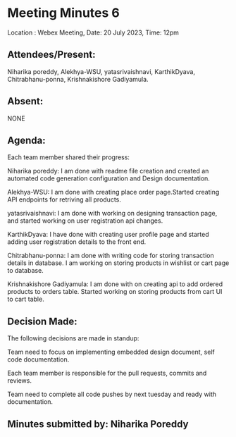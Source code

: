 # Meeting Minutes 6

 Location : Webex Meeting, Date: 20 July 2023, Time: 12pm

## Attendees/Present:
Niharika poreddy, Alekhya-WSU, yatasrivaishnavi, KarthikDyava, Chitrabhanu-ponna, Krishnakishore Gadiyamula.

## Absent:
NONE

## Agenda:
 Each team member shared their progress:

Niharika poreddy: 
I am done with readme file creation and created an automated code generation configuration and Design documentation.

Alekhya-WSU: 
I am done with creating place order page.Started creating API endpoints for retriving all products.

yatasrivaishnavi: 
I am done with working on designing transaction page, and started working on user registration api changes.

KarthikDyava: 
I have done with creating user profile page and started adding user registration details to the front end.

Chitrabhanu-ponna: 
I am done with writing code for storing transaction details in database. I am working on storing products in wishlist or cart page to database.

Krishnakishore Gadiyamula: 
I am done with on creating api to add ordered products to orders table. Started working on storing products from cart UI to cart table.

## Decision Made:
The following decisions are made in standup:

Team need to focus on implementing embedded design document, self code documentation.

Each team member is responsible for the pull requests, commits and reviews.

Team need to complete all code pushes by next tuesday and ready with documentation.

## Minutes submitted by: Niharika Poreddy
